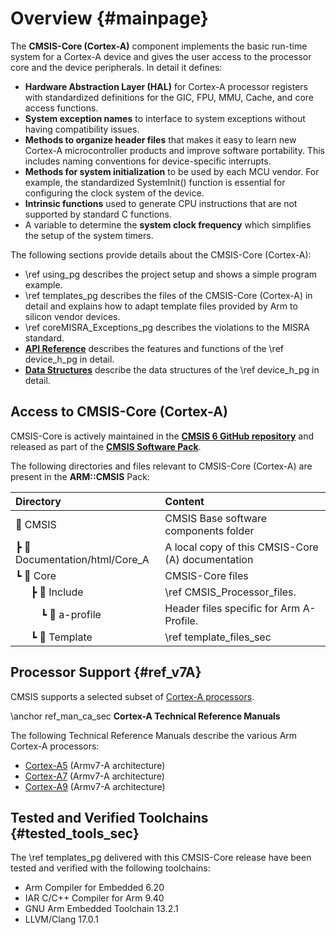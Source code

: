 # Overview {#mainpage}

The **CMSIS-Core (Cortex-A)** component implements the basic run-time system for a Cortex-A device and gives the user access to the processor core and the device peripherals.
In detail it defines:

 - **Hardware Abstraction Layer (HAL)** for Cortex-A processor registers with standardized  definitions for the GIC, FPU, MMU, Cache, and core access functions.
 - **System exception names** to interface to system exceptions without having compatibility issues.
 - **Methods to organize header files** that makes it easy to learn new Cortex-A microcontroller products and improve software portability. This includes naming conventions for device-specific interrupts.
 - **Methods for system initialization** to be used by each MCU vendor. For example, the standardized SystemInit() function is essential for configuring the clock system of the device.
 - **Intrinsic functions** used to generate CPU instructions that are not supported by standard C functions.
 - A variable to determine the **system clock frequency** which simplifies the setup of the system timers.

The following sections provide details about the CMSIS-Core (Cortex-A):

 - \ref using_pg describes the project setup and shows a simple program example.
 - \ref templates_pg describes the files of the CMSIS-Core (Cortex-A) in detail and explains how to adapt template files provided by Arm to silicon vendor devices.
 - \ref coreMISRA_Exceptions_pg describes the violations to the MISRA standard.
 - [**API Reference**](modules.html) describes the features and functions of the \ref device_h_pg in detail.
 - [**Data Structures**](annotated.html) describe the data structures of the \ref device_h_pg in detail.

## Access to CMSIS-Core (Cortex-A)

CMSIS-Core is actively maintained in the [**CMSIS 6 GitHub repository**](https://github.com/ARM-software/CMSIS_6) and released as part of the [**CMSIS Software Pack**](../General/cmsis_pack.html).

The following directories and files relevant to CMSIS-Core (Cortex-A) are present in the **ARM::CMSIS** Pack:

Directory                         | Content
:---------------------------------|:------------------------------------------------------------------------
📂 CMSIS                          | CMSIS Base software components folder
 ┣ 📂 Documentation/html/Core_A   | A local copy of this CMSIS-Core (A) documentation
 ┗ 📂 Core                        | CMSIS-Core files
 &emsp;&nbsp; ┣ 📂 Include        | \ref CMSIS_Processor_files.
 &emsp;&emsp;&nbsp; ┗ 📂 a-profile| Header files specific for Arm A-Profile.
 &emsp;&nbsp; ┗ 📂 Template       | \ref template_files_sec

## Processor Support {#ref_v7A}

CMSIS supports a selected subset of [Cortex-A processors](https://www.arm.com/products/silicon-ip-cpu?families=cortex-m&showall=true).

\anchor ref_man_ca_sec
**Cortex-A Technical Reference Manuals**

The following Technical Reference Manuals describe the various Arm Cortex-A processors:

 - [Cortex-A5](https://developer.arm.com/documentation/ddi0433) (Armv7-A architecture)
 - [Cortex-A7](https://developer.arm.com/documentation/ddi0464) (Armv7-A architecture)
 - [Cortex-A9](https://developer.arm.com/documentation/100511) (Armv7-A architecture)

## Tested and Verified Toolchains {#tested_tools_sec}

The \ref templates_pg delivered with this CMSIS-Core release have been tested and verified with the following toolchains:

 - Arm Compiler for Embedded 6.20
 - IAR C/C++ Compiler for Arm 9.40
 - GNU Arm Embedded Toolchain 13.2.1
 - LLVM/Clang 17.0.1
